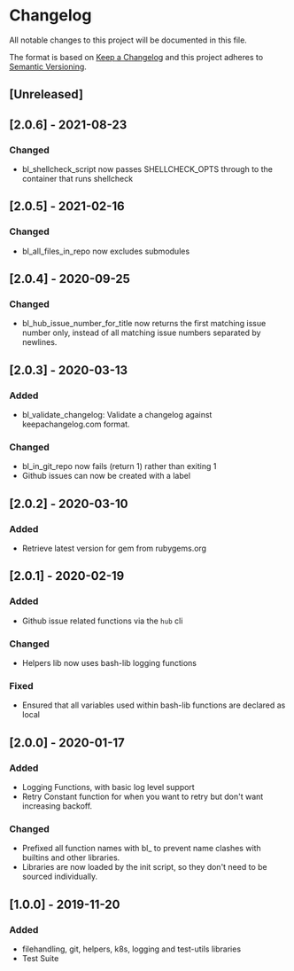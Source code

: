 # Changelog
All notable changes to this project will be documented in this file.

The format is based on [Keep a Changelog](https://keepachangelog.com/en/1.0.0/)
and this project adheres to [Semantic Versioning](https://semver.org/spec/v2.0.0.html).

## [Unreleased]

## [2.0.6] - 2021-08-23
### Changed
- bl_shellcheck_script now passes SHELLCHECK_OPTS through to the container that runs shellcheck

## [2.0.5] - 2021-02-16
### Changed
- bl_all_files_in_repo now excludes submodules

## [2.0.4] - 2020-09-25
### Changed
- bl_hub_issue_number_for_title now returns the first matching issue number only, instead of all matching issue numbers separated by newlines.

## [2.0.3] - 2020-03-13
### Added
- bl_validate_changelog: Validate a changelog against keepachangelog.com format.

### Changed
- bl_in_git_repo now fails (return 1) rather than exiting 1
- Github issues can now be created with a label

## [2.0.2] - 2020-03-10
### Added
- Retrieve latest version for gem from rubygems.org

## [2.0.1] - 2020-02-19
### Added
- Github issue related functions via the `hub` cli

### Changed
- Helpers lib now uses bash-lib logging functions

### Fixed
- Ensured that all variables used within bash-lib functions are declared as local

## [2.0.0] - 2020-01-17
### Added
- Logging Functions, with basic log level support
- Retry Constant function for when you want to retry but don't want increasing
  backoff.

### Changed
- Prefixed all function names with bl_ to prevent name clashes with builtins
  and other libraries.
- Libraries are now loaded by the init script, so they don't need to be
  sourced individually.

## [1.0.0] - 2019-11-20
### Added
- filehandling, git, helpers, k8s, logging and test-utils libraries
- Test Suite
